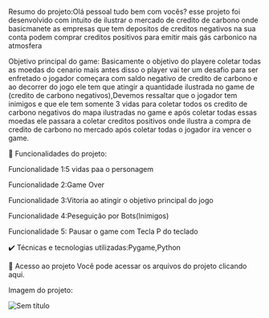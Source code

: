 Resumo do projeto:Olá pessoal tudo bem com vocês? esse projeto foi desenvolvido com intuito de ilustrar o mercado de credito de carbono onde basicmanete as empresas que tem depositos de creditos negativos na sua conta podem comprar creditos positivos para emitir mais gás carbonico na atmosfera

Objetivo principal do game: Basicamente o objetivo do playere coletar todas as moedas do cenario mais antes disso o player vai ter um desafio para ser enfretado o jogador começara com saldo negativo de credito de carbono e ao decorrer do jogo ele tem que atingir a quantidade ilustrada no game de (credito de carbono negativos),Devemos ressaltar que o jogador tem inimigos e que ele tem somente 3 vidas para coletar todos os credito de carbono negativos do mapa ilustradas no game e após coletar todas essas moedas ele passara a coletar creditos positivos onde ilustra a compra de credito de carbono no mercado após coletar todas o jogador ira vencer o game.


🔨 Funcionalidades do projeto:

Funcionalidade 1:5 vidas paa o personagem

Funcionalidade 2:Game Over 

Funcionalidade 3:Vitoria ao atingir o objetivo principal do jogo

Funcionalidade 4:Peseguição por Bots(Inimigos)

Funcionalidade 5: Pausar o game com Tecla P do teclado 

✔️ Técnicas e tecnologias utilizadas:Pygame,Python


📁 Acesso ao projeto
Você pode acessar os arquivos do projeto clicando aqui.


Imagem do projeto:

![Sem título](https://user-images.githubusercontent.com/98132837/197368861-99b3a460-b08b-4aa7-afce-e6210ddd3bfb.jpg)




